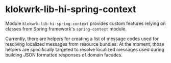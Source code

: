 # klokwrk-lib-hi-spring-context

Module `klokwrk-lib-hi-spring-context` provides custom features relying on classes from Spring framework's `spring-context` module.

Currently, there are helpers for creating a list of message codes used for resolving localized messages from resource bundles. At the moment, those helpers are specifically targeted to resolve
localized messages used during building JSON formatted responses of domain facades.
